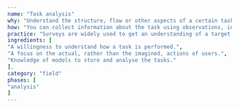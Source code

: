 ```yaml
---
name: "Task analysis"
why: "Understand the structure, flow or other aspects of a certain task. Task analysis focuses on what end users actually do to achieve their goals."
how: "You can collect information about the task using observations, interviews, formal task descriptions or manuals. These tasks can be (re)structured using decomposition, resulting in a hierarchical task analysis. Use standardised models to describe tasks. An activity diagram is a typical visual representation of the flow of an activity model."
practice: "Surveys are widely used to get an understanding of a target group’s preferences, habits or wishes. This method is quick and inexpensive, but it can be difficult to obtain reliable results. Getting sufficient responses is often challenging for companies, who may use gifts to persuade people to fill in the survey."
ingredients: [
"A willingness to understand how a task is performed.",
"A focus on the actual, rather than the imagined, actions of users.",
"Knowledge of models to store and analyse the tasks."
],
category: "field"
phases: [
"analysis"
]
---
```

